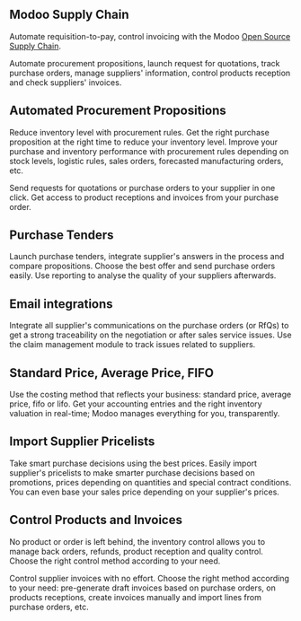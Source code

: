 Modoo Supply Chain
-----------------

Automate requisition-to-pay, control invoicing with the Modoo
<a href="https://www.modoo.com/page/purchase">Open Source Supply Chain</a>.

Automate procurement propositions, launch request for quotations, track
purchase orders, manage suppliers' information, control products reception and
check suppliers' invoices.

Automated Procurement Propositions
----------------------------------

Reduce inventory level with procurement rules. Get the right purchase
proposition at the right time to reduce your inventory level. Improve your
purchase and inventory performance with procurement rules depending on stock
levels, logistic rules, sales orders, forecasted manufacturing orders, etc.

Send requests for quotations or purchase orders to your supplier in one click.
Get access to product receptions and invoices from your purchase order.

Purchase Tenders
----------------

Launch purchase tenders, integrate supplier's answers in the process and
compare propositions. Choose the best offer and send purchase orders easily.
Use reporting to analyse the quality of your suppliers afterwards.


Email integrations
------------------

Integrate all supplier's communications on the purchase orders (or RfQs) to get
a strong traceability on the negotiation or after sales service issues. Use the
claim management module to track issues related to suppliers.

Standard Price, Average Price, FIFO
-----------------------------------

Use the costing method that reflects your business: standard price, average
price, fifo or lifo. Get your accounting entries and the right inventory
valuation in real-time; Modoo manages everything for you, transparently.

Import Supplier Pricelists
--------------------------

Take smart purchase decisions using the best prices.  Easily import supplier's
pricelists to make smarter purchase decisions based on promotions, prices
depending on quantities and special contract conditions. You can even base your
sales price depending on your supplier's prices.

Control Products and Invoices
-----------------------------

No product or order is left behind, the inventory control allows you to manage
back orders, refunds, product reception and quality control. Choose the right
control method according to your need.

Control supplier invoices with no effort. Choose the right method according to
your need: pre-generate draft invoices based on purchase orders, on products
receptions, create invoices manually and import lines from purchase orders,
etc.

